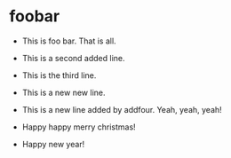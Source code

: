 # foobar

- This is foo bar. That is all.
- This is a second added line.
- This is the third line.

- This is a new new line.

- This is a new line added by addfour. Yeah, yeah, yeah!

- Happy happy merry christmas!
- Happy new year!
